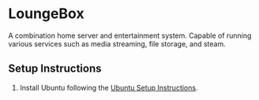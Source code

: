 # LoungeBox
A combination home server and entertainment system. Capable of running various services such as media streaming, file storage, and steam.

## Setup Instructions
1. Install Ubuntu following the [Ubuntu Setup Instructions](ubuntu/README.md).
